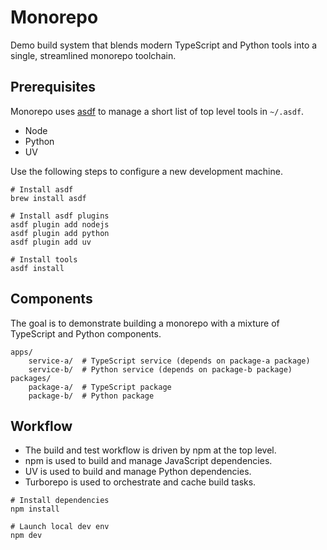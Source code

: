 # Monorepo

Demo build system that blends modern TypeScript and Python tools into a single, streamlined monorepo toolchain.

## Prerequisites

Monorepo uses [asdf](https://asdf-vm.com/) to manage a short list of top level tools in `~/.asdf`.

* Node
* Python
* UV

Use the following steps to configure a new development machine.

```shell
# Install asdf
brew install asdf

# Install asdf plugins
asdf plugin add nodejs
asdf plugin add python
asdf plugin add uv

# Install tools
asdf install
```

## Components

The goal is to demonstrate building a monorepo with a mixture of TypeScript and Python components.

```
apps/
    service-a/  # TypeScript service (depends on package-a package)
    service-b/  # Python service (depends on package-b package)
packages/
    package-a/  # TypeScript package
    package-b/  # Python package
```

## Workflow

* The build and test workflow is driven by npm at the top level.
* npm is used to build and manage JavaScript dependencies.
* UV is used to build and manage Python dependencies.
* Turborepo is used to orchestrate and cache build tasks.

```shell
# Install dependencies
npm install

# Launch local dev env
npm dev
```


